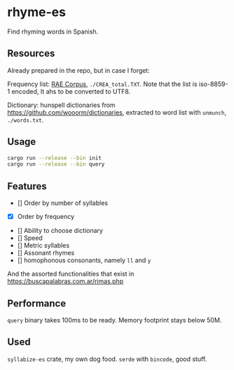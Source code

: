 # rhyme-es

Find rhyming words in Spanish.

## Resources

Already prepared in the repo, but in case I forget:

Frequency list: [RAE Corpus](https://corpus.rae.es/lfrecuencias.html), `./CREA_total.TXT`. Note that the list is iso-8859-1 encoded, It ahs to be converted to UTF8.

Dictionary: hunspell dictionaries from https://github.com/wooorm/dictionaries, extracted to word list with `unmunch`, `./words.txt`.

## Usage

```sh
cargo run --release --bin init
cargo run --release --bin query
```

## Features

* [] Order by number of syllables
* [x] Order by frequency
* [] Ability to choose dictionary
* [] Speed
* [] Metric syllables
* [] Assonant rhymes
* [] homophonous consonants, namely `ll` and `y`

And the assorted functionalities that exist in https://buscapalabras.com.ar/rimas.php

## Performance

`query` binary takes 100ms to be ready. Memory footprint stays below 50M.

## Used

`syllabize-es` crate, my own dog food.
`serde` with `bincode`, good stuff.